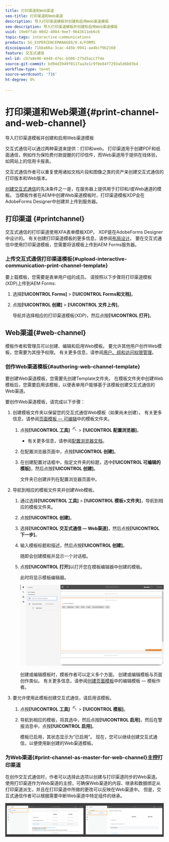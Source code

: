 ```yaml
---
title: 打印渠道和Web渠道
seo-title: 打印渠道和Web渠道
description: 导入打印渠道模板并创建和启用Web渠道模板
seo-description: 导入打印渠道模板并创建和启用Web渠道模板
uuid: 19e6ffab-00d2-4084-9ee7-9643b11eb6c6
topic-tags: interactive-communications
products: SG_EXPERIENCEMANAGER/6.4/FORMS
discoiquuid: 71bba66a-3cac-445b-9941-aa4bcf9b2160
feature: 交互式通信
exl-id: cb7a8e96-4440-47ec-b506-275d5acc774e
source-git-commit: bd94d3949f0117aa3e1c9f0e84f7293a5d6b03b4
workflow-type: tm+mt
source-wordcount: '716'
ht-degree: 0%

---
```


# 打印渠道和Web渠道{#print-channel-and-web-channel}

导入打印渠道模板并创建和启用Web渠道模板

交互式通信可以通过两种渠道来提供：打印和web。 打印渠道用于创建PDF和纸面通信，例如作为保险费付款提醒的打印信件，而Web渠道用于提供在线体验，如网站上的信用卡报表。

交互式通信作者可以重复使用诸如文档片段和图像之类的资产来创建交互式通信的打印版本和Web版本。

[创建交互式通信](/help/forms/using/create-interactive-communication.md)的先决条件之一是，在服务器上提供用于打印和/或Web通道的模板。 当模板作者在AEM中创建Web渠道模板时，打印渠道模板XDP会在AdobeForms Designer中创建并上传到服务器。

## 打印渠道 {#printchannel}

交互式通信的打印渠道使用XFA表单模板XDP。 XDP是在AdobeForms Designer中设计的。 有关创建打印渠道模板的更多信息，请参阅[布局设计](/help/forms/using/layout-design-details.md)。 要在交互式通信中使用打印渠道模板，您需要将该模板上传到AEM Forms服务器。

### 上传交互式通信打印渠道模板{#upload-interactive-communication-print-channel-template}

要上载模板，您需要是表单用户组的成员。 请按照以下步骤将打印渠道模板(XDP)上传到AEM Forms:

1. 选择&#x200B;**[!UICONTROL Forms]** > **[!UICONTROL Forms和文档]**。

1. 点按&#x200B;**[!UICONTROL 创建]** > **[!UICONTROL 文件上传]**。

   导航并选择相应的打印渠道模板(XDP)，然后点按&#x200B;**[!UICONTROL 打开]**。

## Web渠道{#web-channel}

模板作者和管理员可以创建、编辑和启用Web模板。 要允许其他用户创作Web模板，您需要为其授予权限。 有关更多信息，请参阅[用户、组和访问权限管理](/help/sites-administering/user-group-ac-admin.md)。

### 创作Web渠道模板{#authoring-web-channel-template}

要创建Web渠道模板，您需要先创建Template文件夹。 在模板文件夹中创建Web模板后，您需要启用该模板，以便表单用户能够基于该模板创建交互式通信的Web渠道。

要创作Web渠道模板，请完成以下步骤：

1. 创建模板文件夹以保留您的交互式通信Web模板（如果尚未创建）。 有关更多信息，请参阅[页面模板 — 可编辑](/help/sites-developing/page-templates-editable.md)中的模板文件夹。

   1. 点按&#x200B;**[!UICONTROL 工具]** ![tools-1](assets/tools-1.png) > **[!UICONTROL 配置浏览器]**。
      * 有关更多信息，请参阅[配置浏览器文档](/help/sites-administering/configurations.md)。
   1. 在配置浏览器页面中，点按&#x200B;**[!UICONTROL 创建]**。
   1. 在创建配置对话框中，指定文件夹的标题，选中&#x200B;**[!UICONTROL 可编辑的模板]**，然后点按&#x200B;**[!UICONTROL 创建]**。

      文件夹已创建并列在配置浏览器页面中。

1. 导航到相应的模板文件夹并创建Web模板。

   1. 通过选择&#x200B;**[!UICONTROL 工具]** > **[!UICONTROL 模板>文件夹]**，导航到相应的模板文件夹。
   1. 点按&#x200B;**[!UICONTROL 创建]**。
   1. 选择&#x200B;**[!UICONTROL 交互式通信 — Web渠道]**，然后点按&#x200B;**[!UICONTROL 下一步]**。
   1. 输入模板标题和描述，然后点按&#x200B;**[!UICONTROL 创建]**。

      随即会创建模板并显示一个对话框。

   1. 点按&#x200B;**[!UICONTROL 打开]**&#x200B;以打开您在模板编辑器中创建的模板。

      此时将显示模板编辑器。

      ![webchanneltemplate](assets/webchanneltemplate.png)

      创建或编辑模板时，模板作者可以定义多个方面。 创建或编辑模板与页面创作类似。 有关更多信息，请参阅[创建页面模板](/help/sites-authoring/templates.md)中的编辑模板 — 模板作者。

1. 要允许使用此模板创建交互式通信，请启用该模板。

   1. 点按&#x200B;**[!UICONTROL 工具]** ![工具–1](assets/tools-1.png) > **[!UICONTROL 模板]**。
   1. 导航到相应的模板，将其选中，然后点按&#x200B;**[!UICONTROL 启用]**，然后在警报消息中，点按&#x200B;**[!UICONTROL 启用]**。

      模板已启用，其状态显示为“已启用”。 现在，您可以继续创建交互式通信，以便使用新创建的Web渠道模板。

### 为Web渠道{#print-channel-as-master-for-web-channel}主控打印渠道

在创作交互式通信时，作者可以选择此选项以创建与打印渠道同步的Web渠道。 使用打印渠道作为Web渠道的主控，可确保Web渠道的内容、继承和数据绑定从打印渠道派生，并且在打印渠道中所做的更改可以反映在Web渠道中。 但是，交互式通信作者可以根据需要中断Web渠道中特定组件的继承。

![printweb-2-2](assets/printweb_2-2.png)
